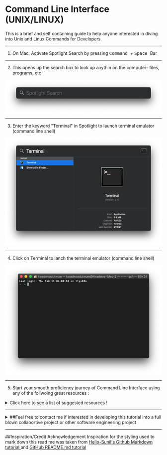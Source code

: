 # Command Line Interface (UNIX/LINUX)

This is a brief and self containing guide to help anyone interested in diving into Unix and Linux Commands for Developers.

***************************************************************************************************************
1.  On Mac, Activate Spotlight Search by pressing  <kbd>Command </kbd> +  <kbd>Space </kbd> Bar 
***************************************************************************************************************
2. This opens up the search box to look up anythin on the computer- files, programs, etc 
<p align="center">
  <img src="https://github.com/uptimistic/CommandLineInterface/blob/main/Spotlight-blank.png">
</p>

***************************************************************************************************************
3. Enter the keyword "Terminal" in Spotlight to launch terminal emulator (command line shell)
<p align="center">
  <img src="https://github.com/uptimistic/CommandLineInterface/blob/main/Spotlight-Terminal.png">
</p>

***************************************************************************************************************

4. Click on Terminal to lanch the terminal emulator (command line shell) 
<p align="center">
  <img src="https://github.com/uptimistic/CommandLineInterface/blob/main/Terminal-launched.png">
</p>


***************************************************************************************************************

5. Start your smooth proficiency journey of Command Line Interface using any of the follwoing great resources :


<details>
  <summary>Click here to see a list of suggested resources ! </summary>
  
  #### Free online book under creative commons license [The Linux Command Line by William Shotts ](https://sourceforge.net/projects/linuxcommand/files/TLCL/19.01/TLCL-19.01.pdf/download)
  #### Free online book : [Conquering the Command Line- Unix and Linux Commands for Developers by Mark Bates](http://conqueringthecommandline.com/book)


  
  
</details>


***************************************************************************************************************


<details>
  <summary>##Feel free to contact me if interested in developing this tutorial into a full blown collabortive project or other software engineering project </summary>
  
  #### LinkedIn [Kwadwo Adutwum](https://www.linkedin.com/in/kwadwoadutwum/)
  #### GitHub [uptimistic](https://github.com/uptimistic)
  #### [Columbia University Email](mailto:ka2526@columbia.edu)
  #### Columbia University Email : <ka2526@columbia.edu> 



  
</details>

***************************************************************************************************************


##Inspiration/Credit Acknowledgement
Inspiration for the styling used to mark down this read me was taken from  [Hello-Sunil's Github Markdown tutorial ](https://hello-sunil.in/github-readme-markdown-cheatsheet/) and 
[GitHub README.md tutorial](https://agea.github.io/tutorial.md/)

